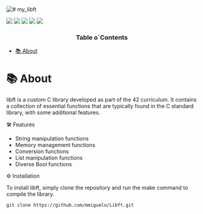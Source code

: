 ![# my_libft](https://github.com/mmiguelo/42_project_badges/blob/main/covers/cover-libft-bonus.png)

<p>
    <img src="https://img.shields.io/badge/score-125%20%2F%20100-success?style=for-the-badge" />
    <img src="https://img.shields.io/github/repo-size/mmiguelo/Libft?style=for-the-badge&logo=github">
    <img src="https://img.shields.io/github/languages/count/mmiguelo/Libft?style=for-the-badge&logo=" />
    <img src="https://img.shields.io/github/languages/top/mmiguelo/Libft?style=for-the-badge" />
    <img src="https://img.shields.io/github/last-commit/mmiguelo/Libft?style=for-the-badge" />
</p>


<h3 align=center>Table o´Contents</h3>

<!-- mtoc-start -->

* [📚 About](#about-)


<!-- mtoc-end -->

<div/>



<div align=left>


# 📚 About

libft is a custom C library developed as part of the 42 curriculum. It contains a collection of essential functions that are typically found in the C standard library, with some additional features.

🛠️ Features

- String manipulation functions
- Memory management functions
- Conversion functions
- List manipulation functions
- Diverse Bool functions

⚙️ Installation

To install libft, simply clone the repository and run the make command to compile the library.

```
git clone https://github.com/mmiguelo/Libft.git
```
